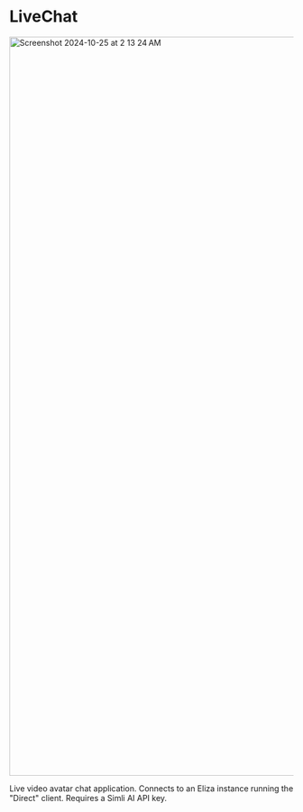 # LiveChat

<img width="1312" alt="Screenshot 2024-10-25 at 2 13 24 AM" src="https://github.com/user-attachments/assets/308da890-a7b7-4b5f-8bb8-b295d26a6ec5">

Live video avatar chat application. Connects to an Eliza instance running the "Direct" client. Requires a Simli AI API key.
